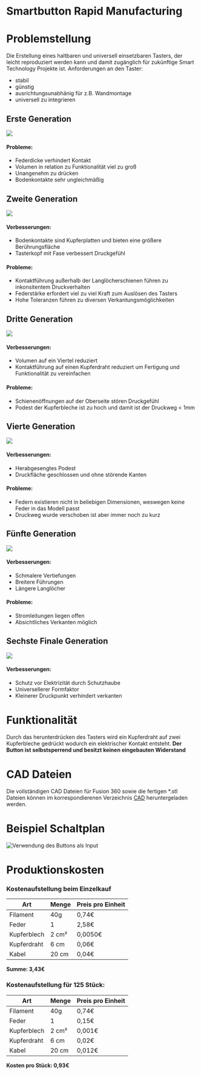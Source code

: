 ﻿
# Smartbutton Rapid Manufacturing

# Problemstellung
Die Erstellung eines haltbaren und universell einsetzbaren Tasters, der leicht reproduziert werden kann und damit zugänglich für zukünftige Smart Technology Projekte ist.
Anforderungen an den Taster:
- stabil
- günstig
- ausrichtungsunabhänig für z.B. Wandmontage
- universell zu integrieren


## Erste Generation
![](https://raw.githubusercontent.com/ChococookieOS/Tactile-Button/master/images/Gen1.png)
#### Probleme:
- Federdicke verhindert Kontakt
- Volumen in relation zu Funktionalität viel zu groß
- Unangenehm zu drücken
- Bodenkontakte sehr ungleichmäßig
## Zweite Generation
![](https://raw.githubusercontent.com/ChococookieOS/Tactile-Button/master/images/Gen2.png)
#### Verbesserungen:
- Bodenkontakte sind Kupferplatten und bieten eine größere Berührungsfläche
- Tasterkopf mit Fase verbessert Druckgefühl

#### Probleme:
- Kontaktführung außerhalb der Langlöcherschienen führen zu inkonsitentem Druckverhalten
- Federstärke erfordert viel zu viel Kraft zum Auslösen des Tasters
- Hohe Toleranzen führen zu diversen Verkantungsmöglichkeiten

## Dritte Generation
![](https://raw.githubusercontent.com/ChococookieOS/Tactile-Button/master/images/Gen3.png)
#### Verbesserungen:
- Volumen auf ein Viertel reduziert
- Kontaktführung auf einen Kupferdraht reduziert um Fertigung und Funktionalität zu vereinfachen
#### Probleme:
- Schienenöffnungen auf der Oberseite stören Druckgefühl
- Podest der Kupferbleche ist zu hoch und damit ist der Druckweg < 1mm

## Vierte  Generation
![](https://raw.githubusercontent.com/ChococookieOS/Tactile-Button/master/images/Gen4.png)
#### Verbesserungen:
- Herabgesengtes Podest
- Druckfläche geschlossen und ohne störende Kanten
#### Probleme:
- Federn existieren nicht in beliebigen Dimensionen, weswegen keine Feder in das Modell passt
- Druckweg wurde verschoben ist aber immer noch zu kurz

## Fünfte Generation
![](https://raw.githubusercontent.com/ChococookieOS/Tactile-Button/master/images/Gen5.png)
#### Verbesserungen:

 - Schmalere Vertiefungen
 - Breitere Führungen
 - Längere Langlöcher

#### Probleme:

 - Stromleitungen liegen offen
 - Absichtliches Verkanten möglich

## Sechste Finale Generation 
![](https://raw.githubusercontent.com/ChococookieOS/Tactile-Button/master/images/Gen6.png)
#### Verbesserungen:

 - Schutz vor Elektrizität durch Schutzhaube
 - Universellerer Formfaktor
 - Kleinerer Druckpunkt verhindert verkanten

# Funktionalität
Durch das herunterdrücken des Tasters wird ein Kupferdraht auf zwei Kupferbleche gedrückt wodurch ein elektrischer Kontakt entsteht.
**Der Button ist selbstsperrend und besitzt keinen eingebauten Widerstand**
# CAD Dateien
Die vollständigen CAD Dateien für Fusion 360 sowie die fertigen *.stl Dateien können im korrespondierenen Verzeichnis [CAD](https://github.com/ChococookieOS/Tactile-Button/master/cad) heruntergeladen werden.
# Beispiel Schaltplan
![Verwendung des Buttons als Input](https://raw.githubusercontent.com/ChococookieOS/Tactile-Button/master/images/example.png)
# Produktionskosten
### Kostenaufstellung beim Einzelkauf

| Art | Menge | Preis pro Einheit|
|-----|---------|----------------|
|Filament| 40g| 0,74€|
|Feder | 1 | 2,58€|
|Kupferblech| 2 cm²| 0,0050€|
|Kupferdraht| 6 cm| 0,06€|
|Kabel| 20 cm| 0,04€|
**Summe: 3,43€**

### Kostenaufstellung für 125 Stück:

| Art | Menge | Preis pro Einheit|
|-----|---------|----------------|
|Filament| 40g| 0,74€|
|Feder | 1 | 0,15€|
|Kupferblech| 2 cm²| 0,001€|
|Kupferdraht| 6 cm| 0,02€|
|Kabel| 20 cm| 0,012€|
**Kosten pro Stück: 0,93€**


